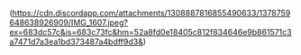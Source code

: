 (https://cdn.discordapp.com/attachments/1308887816855490633/1378759648638926909/IMG_1607.jpeg?ex=683dc57c&is=683c73fc&hm=52a8fd0e18405c812f834646e9b861571c3a7471d7a3ea1bd373487a4bdff9d3&)
